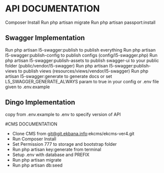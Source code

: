 # API DOCUMENTATION

Composer Install
Run php artisan migrate
Run php artisan passport:install

## Swagger Implementation

Run php artisan l5-swagger:publish to publish everything
Run php artisan l5-swagger:publish-config to publish configs (config/l5-swagger.php)
Run php artisan l5-swagger:publish-assets to publish swagger-ui to your public folder (public/vendor/l5-swagger)
Run php artisan l5-swagger:publish-views to publish views (resources/views/vendor/l5-swagger)
Run php artisan l5-swagger:generate to generate docs or set L5_SWAGGER_GENERATE_ALWAYS param to true in your config or .env file given to .env.example

## Dingo Implementation

copy from .env.example to .env to specify version of API


#CMS DOCUMENTATION

- Clone CMS from git@git.ekbana.info:ekcms/ekcms-ver4.git
- Run Composer Install
- Set Permission 777 to storage and bootstrap folder
- Run php artisan key:generate from terminal
- Setup .env with database and PREFIX
- Run php artisan migrate
- Run php artisan db:seed
